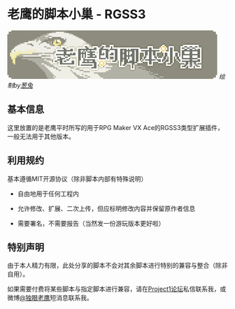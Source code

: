# 老鹰的脚本小巢 - RGSS3

![](logo.png)
*绘制by[葱兔](http://onira.lofter.com/)*

## 基本信息

这里放置的是老鹰平时所写的用于RPG Maker VX Ace的RGSS3类型扩展插件，一般无法用于其他版本。

## 利用规约

基本遵循MIT开源协议（除非脚本内部有特殊说明）

- 自由地用于任何工程内

- 允许修改、扩展、二次上传，但应标明修改内容并保留原作者信息

- 需要署名，不需要报告（当然发一份游玩版本更好啦）

## 特别声明

由于本人精力有限，此处分享的脚本不会对其余脚本进行特别的兼容与整合（除非自用）。

如果需要付费将某些脚本与指定脚本进行兼容，请在[Project1论坛](https://rpg.blue/home.php?mod=space&uid=287268)私信联系我，或微博[@独眼老鹰](https://www.weibo.com/oneeyedeagle)短消息联系我。
